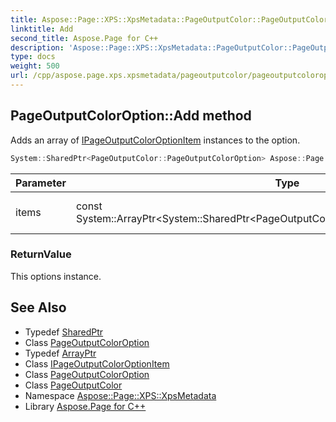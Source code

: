 ```yaml
---
title: Aspose::Page::XPS::XpsMetadata::PageOutputColor::PageOutputColorOption::Add method
linktitle: Add
second_title: Aspose.Page for C++
description: 'Aspose::Page::XPS::XpsMetadata::PageOutputColor::PageOutputColorOption::Add method. Adds an array of IPageOutputColorOptionItem instances to the option in C++.'
type: docs
weight: 500
url: /cpp/aspose.page.xps.xpsmetadata/pageoutputcolor/pageoutputcoloroption/add/
---
```

## PageOutputColorOption::Add method


Adds an array of [IPageOutputColorOptionItem](../../ipageoutputcoloroptionitem/) instances to the option.

```cpp
System::SharedPtr<PageOutputColor::PageOutputColorOption> Aspose::Page::XPS::XpsMetadata::PageOutputColor::PageOutputColorOption::Add(const System::ArrayPtr<System::SharedPtr<PageOutputColor::IPageOutputColorOptionItem>> &items)
```


| Parameter | Type | Description |
| --- | --- | --- |
| items | const System::ArrayPtr\<System::SharedPtr\<PageOutputColor::IPageOutputColorOptionItem\>\>\& | An arbitrary array of [IPageOutputColorOptionItem](../../ipageoutputcoloroptionitem/) instances. |

### ReturnValue

This options instance.

## See Also

* Typedef [SharedPtr](../../../../system/sharedptr/)
* Class [PageOutputColorOption](../)
* Typedef [ArrayPtr](../../../../system/arrayptr/)
* Class [IPageOutputColorOptionItem](../../ipageoutputcoloroptionitem/)
* Class [PageOutputColorOption](../)
* Class [PageOutputColor](../../)
* Namespace [Aspose::Page::XPS::XpsMetadata](../../../)
* Library [Aspose.Page for C++](../../../../)

